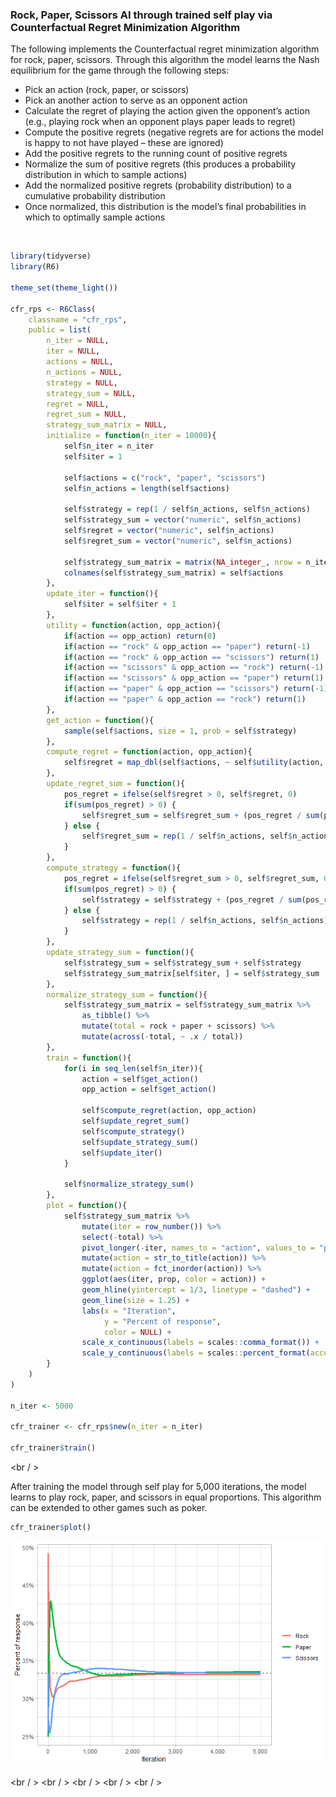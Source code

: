 ### Rock, Paper, Scissors AI through trained self play via Counterfactual Regret Minimization Algorithm

The following implements the Counterfactual regret minimization
algorithm for rock, paper, scissors. Through this algorithm the model
learns the Nash equilibrium for the game through the following steps:

-   Pick an action (rock, paper, or scissors)
-   Pick an another action to serve as an opponent action
-   Calculate the regret of playing the action given the opponent’s
    action (e.g., playing rock when an opponent plays paper leads to
    regret)
-   Compute the positive regrets (negative regrets are for actions the
    model is happy to not have played – these are ignored)
-   Add the positive regrets to the running count of positive regrets
-   Normalize the sum of positive regrets (this produces a probability
    distribution in which to sample actions)
-   Add the normalized positive regrets (probability distribution) to a
    cumulative probability distribution
-   Once normalized, this distribution is the model’s final
    probabilities in which to optimally sample actions

<br />

``` r
library(tidyverse)
library(R6)

theme_set(theme_light())

cfr_rps <- R6Class(
    classname = "cfr_rps",
    public = list(
        n_iter = NULL,
        iter = NULL,
        actions = NULL,
        n_actions = NULL,
        strategy = NULL,
        strategy_sum = NULL,
        regret = NULL,
        regret_sum = NULL,
        strategy_sum_matrix = NULL,
        initialize = function(n_iter = 10000){
            self$n_iter = n_iter
            self$iter = 1
            
            self$actions = c("rock", "paper", "scissors")
            self$n_actions = length(self$actions)
            
            self$strategy = rep(1 / self$n_actions, self$n_actions)
            self$strategy_sum = vector("numeric", self$n_actions)
            self$regret = vector("numeric", self$n_actions)
            self$regret_sum = vector("numeric", self$n_actions)
            
            self$strategy_sum_matrix = matrix(NA_integer_, nrow = n_iter, ncol = self$n_actions)
            colnames(self$strategy_sum_matrix) = self$actions
        },
        update_iter = function(){
            self$iter = self$iter + 1
        },
        utility = function(action, opp_action){
            if(action == opp_action) return(0)
            if(action == "rock" & opp_action == "paper") return(-1)
            if(action == "rock" & opp_action == "scissors") return(1)
            if(action == "scissors" & opp_action == "rock") return(-1)
            if(action == "scissors" & opp_action == "paper") return(1)
            if(action == "paper" & opp_action == "scissors") return(-1)
            if(action == "paper" & opp_action == "rock") return(1)
        },
        get_action = function(){
            sample(self$actions, size = 1, prob = self$strategy)
        },
        compute_regret = function(action, opp_action){
            self$regret = map_dbl(self$actions, ~ self$utility(action, opp_action) - self$utility(action, .x))
        },
        update_regret_sum = function(){
            pos_regret = ifelse(self$regret > 0, self$regret, 0)
            if(sum(pos_regret) > 0) {
                self$regret_sum = self$regret_sum + (pos_regret / sum(pos_regret))
            } else {
                self$regret_sum = rep(1 / self$n_actions, self$n_actions)
            }
        },
        compute_strategy = function(){
            pos_regret = ifelse(self$regret_sum > 0, self$regret_sum, 0)
            if(sum(pos_regret) > 0) {
                self$strategy = self$strategy + (pos_regret / sum(pos_regret))
            } else {
                self$strategy = rep(1 / self$n_actions, self$n_actions)
            }
        },
        update_strategy_sum = function(){
            self$strategy_sum = self$strategy_sum + self$strategy
            self$strategy_sum_matrix[self$iter, ] = self$strategy_sum
        },
        normalize_strategy_sum = function(){
            self$strategy_sum_matrix = self$strategy_sum_matrix %>% 
                as_tibble() %>%
                mutate(total = rock + paper + scissors) %>%
                mutate(across(-total, ~ .x / total))
        },
        train = function(){
            for(i in seq_len(self$n_iter)){
                action = self$get_action()
                opp_action = self$get_action()

                self$compute_regret(action, opp_action)
                self$update_regret_sum()
                self$compute_strategy()
                self$update_strategy_sum()
                self$update_iter()
            }
            
            self$normalize_strategy_sum()
        },
        plot = function(){
            self$strategy_sum_matrix %>% 
                mutate(iter = row_number()) %>%
                select(-total) %>%
                pivot_longer(-iter, names_to = "action", values_to = "prop") %>%
                mutate(action = str_to_title(action)) %>%
                mutate(action = fct_inorder(action)) %>%
                ggplot(aes(iter, prop, color = action)) +
                geom_hline(yintercept = 1/3, linetype = "dashed") +
                geom_line(size = 1.25) +
                labs(x = "Iteration",
                     y = "Percent of response",
                     color = NULL) +
                scale_x_continuous(labels = scales::comma_format()) +
                scale_y_continuous(labels = scales::percent_format(accuracy = 1))
        }
    )
)

n_iter <- 5000

cfr_trainer <- cfr_rps$new(n_iter = n_iter)

cfr_trainer$train()
```

<br / >

After training the model through self play for 5,000 iterations, the
model learns to play rock, paper, and scissors in equal proportions.
This algorithm can be extended to other games such as poker.

``` r
cfr_trainer$plot()
```

![](README_files/figure-markdown_github/unnamed-chunk-2-1.png)

<br / > <br / > <br / > <br / > <br / >
